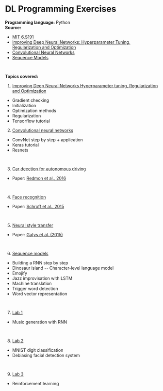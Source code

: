 # DL Programming Exercises <br />

**Programming language:** Python <br />
**Source:** <br /> 
- [MIT 6.S191](http://introtodeeplearning.com/) <br />
- [Improving Deep Neural Networks: Hyperparameter Tuning, Regularization and Optimization](https://www.coursera.org/learn/deep-neural-network?specialization=deep-learning) <br />
- [Convolutional Neural Networks](https://www.coursera.org/learn/convolutional-neural-networks?specialization=deep-learning) <br />
- [Sequence Models](https://www.coursera.org/learn/nlp-sequence-models?specialization=deep-learning) <br />

<br />

**Topics covered:** <br />
1. [Improving Deep Neural Networks Hyperparameter tuning, Regularization and Optimization](https://github.com/jiayinghsu/dl_programming_exercises/tree/main/Improving%20Deep%20Neural%20Networks%20Hyperparameter%20tuning%2C%20Regularization%20and%20Optimization)
- Gradient checking 
- Initialization 
- Optimization methods
- Regularization
- Tensorflow tutorial

2. [Convolutional neural networks](https://github.com/jiayinghsu/dl_programming_exercises/tree/main/Convolutional%20Neural%20Networks)
- ConvNet step by step + application 
- Keras tutorial
- Resnets 
<br />

3. [Car deection for autonomous driving](https://github.com/jiayinghsu/dl_programming_exercises/tree/main/Car%20detection%20for%20Autonomous%20Driving) <br />
- Paper: [Redmon et al., 2016](https://arxiv.org/abs/1506.02640)
<br />

4. [Face recognition](https://github.com/jiayinghsu/dl_programming_exercises/tree/main/Face%20Recognition)
- Paper: [Schroff et al., 2015](https://arxiv.org/pdf/1503.03832.pdf) 
<br />

5. [Neural style transfer](https://github.com/jiayinghsu/dl_programming_exercises/tree/main/Neural%20Style%20Transfer)
- Paper: [Gatys et al. (2015)](https://arxiv.org/abs/1508.06576)
<br />

6. [Sequence models](https://github.com/jiayinghsu/dl_programming_exercises/tree/main/Sequence%20Models)
- Building a RNN step by step
- Dinosaur island -- Character-level language model
- Emojify 
- Jazz improvisation with LSTM
- Machine translation
- Trigger word detection 
- Word vector representation
<br />

7. [Lab 1](https://github.com/jiayinghsu/dl_programming_exercises/tree/main/lab1)
- Music generation with RNN
<br />

8. [Lab 2](https://github.com/jiayinghsu/dl_programming_exercises/tree/main/lab2)
- MNIST digit classification 
- Debiasing facial detection system
<br />

9. [Lab 3](https://github.com/jiayinghsu/dl_programming_exercises/tree/main/lab3)
- Reinforcement learning 
